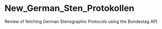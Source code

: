 # New_German_Sten_Protokollen
Review of fetching German Stenographic Protocols using the Bundestag API

